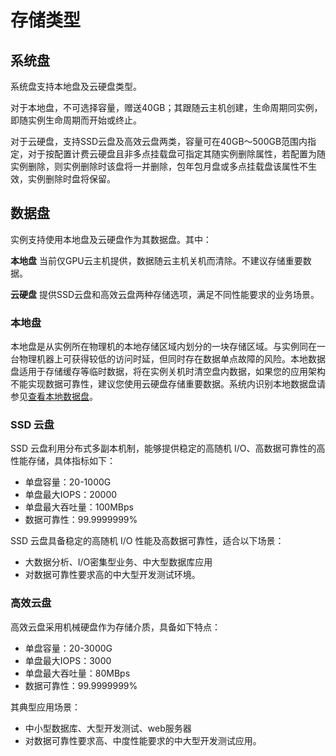 # 存储类型

## 系统盘

系统盘支持本地盘及云硬盘类型。

对于本地盘，不可选择容量，赠送40GB；其跟随云主机创建，生命周期同实例，即随实例生命周期而开始或终止。

对于云硬盘，支持SSD云盘及高效云盘两类，容量可在40GB～500GB范围内指定，对于按配置计费云硬盘且非多点挂载盘可指定其随实例删除属性，若配置为随实例删除，则实例删除时该盘将一并删除，包年包月盘或多点挂载盘该属性不生效，实例删除时盘将保留。

## 数据盘

实例支持使用本地盘及云硬盘作为其数据盘。其中：

**本地盘** 当前仅GPU云主机提供，数据随云主机关机而清除。不建议存储重要数据。

**云硬盘** 提供SSD云盘和高效云盘两种存储选项，满足不同性能要求的业务场景。

### 本地盘
本地盘是从实例所在物理机的本地存储区域内划分的一块存储区域。与实例同在一台物理机器上可获得较低的访问时延，但同时存在数据单点故障的风险。本地数据盘适用于存储缓存等临时数据，将在实例关机时清空盘内数据，如果您的应用架构不能实现数据可靠性，建议您使用云硬盘存储重要数据。系统内识别本地数据盘请参见[查看本地数据盘](https://docs.jdcloud.com/cn/virtual-machines/identify-local-data-disk)。

### SSD 云盘
SSD 云盘利用分布式多副本机制，能够提供稳定的高随机 I/O、高数据可靠性的高性能存储，具体指标如下：

* 单盘容量：20-1000G
* 单盘最大IOPS：20000
* 单盘最大吞吐量：100MBps
* 数据可靠性：99.9999999%

SSD 云盘具备稳定的高随机 I/O 性能及高数据可靠性，适合以下场景：
	
* 大数据分析、I/O密集型业务、中大型数据库应用
* 对数据可靠性要求高的中大型开发测试环境。

### 高效云盘
高效云盘采用机械硬盘作为存储介质，具备如下特点：

* 单盘容量：20-3000G
* 单盘最大IOPS：3000
* 单盘最大吞吐量：80MBps
* 数据可靠性：99.9999999%

其典型应用场景：

* 中小型数据库、大型开发测试、web服务器
* 对数据可靠性要求高、中度性能要求的中大型开发测试应用。